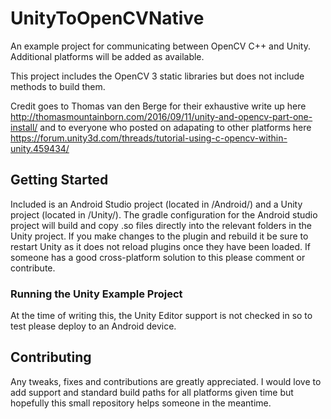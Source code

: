 # UnityToOpenCVNative
An example project for communicating between OpenCV C++ and Unity. Additional platforms will be added as available.

This project includes the OpenCV 3 static libraries but does not include methods to build them. 

Credit goes to Thomas van den Berge for their exhaustive write up here http://thomasmountainborn.com/2016/09/11/unity-and-opencv-part-one-install/ and to everyone who posted on adapating to other platforms here https://forum.unity3d.com/threads/tutorial-using-c-opencv-within-unity.459434/

## Getting Started
Included is an Android Studio project (located in /Android/) and a Unity project (located in /Unity/). The gradle configuration for the Android studio project will build and copy .so files directly into the relevant folders in the Unity project. If you make changes to the plugin and rebuild it be sure to restart Unity as it does not reload plugins once they have been loaded. If someone has a good cross-platform solution to this please comment or contribute.

### Running the Unity Example Project
At the time of writing this, the Unity Editor support is not checked in so to test please deploy to an Android device.

## Contributing
Any tweaks, fixes and contributions are greatly appreciated. I would love to add support and standard build paths for all platforms given time but hopefully this small repository helps someone in the meantime.
